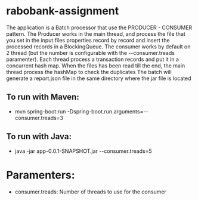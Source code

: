 # rabobank-assignment
The application is a Batch processor that use the PRODUCER - CONSUMER pattern.
The Producer works in the main thread, and process the file that you set in the input.files properties record by record and insert the processed records
in a BlockingQueue.
The consumer works by default on 2 thread (but the number is configurable with the --consumer.treads paramenter). 
Each thread process a transaction records and put it in a concurrent hash map.
When the files has been read till the end, the main thread process the hashMap to check the duplicates 
The batch will generate a report.json file in the same directory where the jar file is located 

## To run with Maven:
- mvn spring-boot:run -Dspring-boot.run.arguments=--consumer.treads=3

## To run with Java:
- java -jar app-0.0.1-SNAPSHOT.jar --consumer.treads=5


# Paramenters: 

- consumer.treads: Number of threads to use for the consumer


